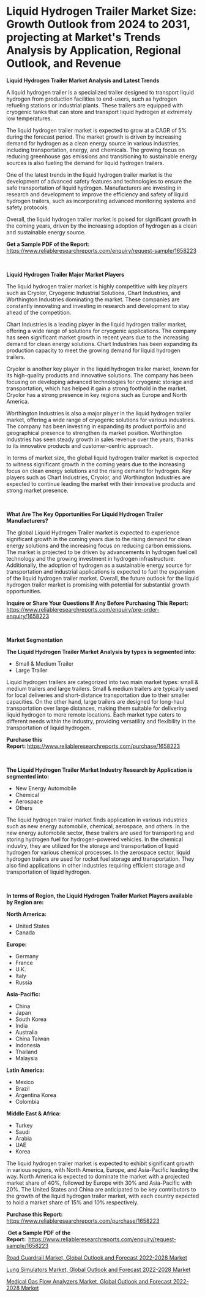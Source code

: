 <p><h1>Liquid Hydrogen Trailer Market Size: Growth Outlook from 2024 to 2031, projecting at Market's Trends Analysis by Application, Regional Outlook, and Revenue</h1></p><p><strong>Liquid Hydrogen Trailer Market Analysis and Latest Trends</strong></p>
<p><p>A liquid hydrogen trailer is a specialized trailer designed to transport liquid hydrogen from production facilities to end-users, such as hydrogen refueling stations or industrial plants. These trailers are equipped with cryogenic tanks that can store and transport liquid hydrogen at extremely low temperatures.</p><p>The liquid hydrogen trailer market is expected to grow at a CAGR of 5% during the forecast period. The market growth is driven by increasing demand for hydrogen as a clean energy source in various industries, including transportation, energy, and chemicals. The growing focus on reducing greenhouse gas emissions and transitioning to sustainable energy sources is also fueling the demand for liquid hydrogen trailers.</p><p>One of the latest trends in the liquid hydrogen trailer market is the development of advanced safety features and technologies to ensure the safe transportation of liquid hydrogen. Manufacturers are investing in research and development to improve the efficiency and safety of liquid hydrogen trailers, such as incorporating advanced monitoring systems and safety protocols.</p><p>Overall, the liquid hydrogen trailer market is poised for significant growth in the coming years, driven by the increasing adoption of hydrogen as a clean and sustainable energy source.</p></p>
<p><strong>Get a Sample PDF of the Report:&nbsp;</strong> <a href="https://www.reliableresearchreports.com/enquiry/request-sample/1658223">https://www.reliableresearchreports.com/enquiry/request-sample/1658223</a></p>
<p>&nbsp;</p>
<p><strong>Liquid Hydrogen Trailer Major Market Players</strong></p>
<p><p>The liquid hydrogen trailer market is highly competitive with key players such as Cryolor, Cryogenic Industrial Solutions, Chart Industries, and Worthington Industries dominating the market. These companies are constantly innovating and investing in research and development to stay ahead of the competition.</p><p>Chart Industries is a leading player in the liquid hydrogen trailer market, offering a wide range of solutions for cryogenic applications. The company has seen significant market growth in recent years due to the increasing demand for clean energy solutions. Chart Industries has been expanding its production capacity to meet the growing demand for liquid hydrogen trailers.</p><p>Cryolor is another key player in the liquid hydrogen trailer market, known for its high-quality products and innovative solutions. The company has been focusing on developing advanced technologies for cryogenic storage and transportation, which has helped it gain a strong foothold in the market. Cryolor has a strong presence in key regions such as Europe and North America.</p><p>Worthington Industries is also a major player in the liquid hydrogen trailer market, offering a wide range of cryogenic solutions for various industries. The company has been investing in expanding its product portfolio and geographical presence to strengthen its market position. Worthington Industries has seen steady growth in sales revenue over the years, thanks to its innovative products and customer-centric approach.</p><p>In terms of market size, the global liquid hydrogen trailer market is expected to witness significant growth in the coming years due to the increasing focus on clean energy solutions and the rising demand for hydrogen. Key players such as Chart Industries, Cryolor, and Worthington Industries are expected to continue leading the market with their innovative products and strong market presence.</p></p>
<p>&nbsp;</p>
<p><strong>What Are The Key Opportunities For Liquid Hydrogen Trailer Manufacturers?</strong></p>
<p><p>The global Liquid Hydrogen Trailer market is expected to experience significant growth in the coming years due to the rising demand for clean energy solutions and the increasing focus on reducing carbon emissions. The market is projected to be driven by advancements in hydrogen fuel cell technology and the growing investment in hydrogen infrastructure. Additionally, the adoption of hydrogen as a sustainable energy source for transportation and industrial applications is expected to fuel the expansion of the liquid hydrogen trailer market. Overall, the future outlook for the liquid hydrogen trailer market is promising with potential for substantial growth opportunities.</p></p>
<p><strong>Inquire or Share Your Questions If Any Before Purchasing This Report:</strong> <a href="https://www.reliableresearchreports.com/enquiry/pre-order-enquiry/1658223">https://www.reliableresearchreports.com/enquiry/pre-order-enquiry/1658223</a></p>
<p>&nbsp;</p>
<p><strong>Market Segmentation</strong></p>
<p><strong>The Liquid Hydrogen Trailer Market Analysis by types is segmented into:</strong></p>
<p><ul><li>Small & Medium Trailer</li><li>Large Trailer</li></ul></p>
<p><p>Liquid hydrogen trailers are categorized into two main market types: small & medium trailers and large trailers. Small & medium trailers are typically used for local deliveries and short-distance transportation due to their smaller capacities. On the other hand, large trailers are designed for long-haul transportation over large distances, making them suitable for delivering liquid hydrogen to more remote locations. Each market type caters to different needs within the industry, providing versatility and flexibility in the transportation of liquid hydrogen.</p></p>
<p><strong>Purchase this Report:&nbsp;</strong><a href="https://www.reliableresearchreports.com/purchase/1658223">https://www.reliableresearchreports.com/purchase/1658223</a></p>
<p>&nbsp;</p>
<p><strong>The Liquid Hydrogen Trailer Market Industry Research by Application is segmented into:</strong></p>
<p><ul><li>New Energy Automobile</li><li>Chemical</li><li>Aerospace</li><li>Others</li></ul></p>
<p><p>The liquid hydrogen trailer market finds application in various industries such as new energy automobile, chemical, aerospace, and others. In the new energy automobile sector, these trailers are used for transporting and storing hydrogen fuel for hydrogen-powered vehicles. In the chemical industry, they are utilized for the storage and transportation of liquid hydrogen for various chemical processes. In the aerospace sector, liquid hydrogen trailers are used for rocket fuel storage and transportation. They also find applications in other industries requiring efficient storage and transportation of liquid hydrogen.</p></p>
<p>&nbsp;</p>
<p><strong>In terms of Region, the Liquid Hydrogen Trailer Market Players available by Region are:</strong></p>
<p>
    <p> <strong> North America: </strong>
        <ul>
            <li>United States</li>
            <li>Canada</li>
        </ul>
        </p> 
    <p> <strong> Europe: </strong>
        <ul>
            <li>Germany</li>
            <li>France</li>
            <li>U.K.</li>
            <li>Italy</li>
            <li>Russia</li>
        </ul>
        </p> 
    <p> <strong> Asia-Pacific: </strong>
        <ul>
            <li>China</li>
            <li>Japan</li>
            <li>South Korea</li>
            <li>India</li>
            <li>Australia</li>
            <li>China Taiwan</li>
            <li>Indonesia</li>
            <li>Thailand</li>
            <li>Malaysia</li>
        </ul>
        </p> 
    <p> <strong> Latin America: </strong>
        <ul>
            <li>Mexico</li>
            <li>Brazil</li>
            <li>Argentina Korea</li>
            <li>Colombia</li>
        </ul>
        </p> 
    <p> <strong> Middle East & Africa: </strong>
        <ul>
            <li>Turkey</li>
            <li>Saudi</li>
            <li>Arabia</li>
            <li>UAE</li>
            <li>Korea</li>
        </ul>
    </p>
    </p>
<p><p>The liquid hydrogen trailer market is expected to exhibit significant growth in various regions, with North America, Europe, and Asia-Pacific leading the way. North America is expected to dominate the market with a projected market share of 40%, followed by Europe with 30% and Asia-Pacific with 20%. The United States and China are anticipated to be key contributors to the growth of the liquid hydrogen trailer market, with each country expected to hold a market share of 15% and 10% respectively.</p></p>
<p><strong>Purchase this Report: </strong><a href="https://www.reliableresearchreports.com/purchase/1658223">https://www.reliableresearchreports.com/purchase/1658223</a></p>
<p>&nbsp;<strong>Get a Sample PDF of the Report:&nbsp;&nbsp;</strong><a href="https://www.reliableresearchreports.com/enquiry/request-sample/1658223">https://www.reliableresearchreports.com/enquiry/request-sample/1658223</a></p>
<p><strong></strong></p>
<p><p><a href="https://view.publitas.com/reportprime-1/road-guardrail-market-global-outlook-and-forecast-2022-2028-market-research-report-unlocks-analysis-on-the-market-financial-status-market-size-and-market-revenue-upto-2030/">Road Guardrail Market, Global Outlook and Forecast 2022-2028 Market</a></p><p><a href="https://view.publitas.com/reportprime-1/lung-simulators-market-global-outlook-and-forecast-2022-2028-market-size-market-share-and-global-market-analysis-report-2023-2030/">Lung Simulators Market, Global Outlook and Forecast 2022-2028 Market</a></p><p><a href="https://view.publitas.com/reportprime-1/medical-gas-flow-analyzers-market-global-outlook-and-forecast-2022-2028-market-share-market-new-trends-analysis-report-by-type-by-application-by-end-use-by-region-and-segment-forecasts-2023-2030/">Medical Gas Flow Analyzers Market, Global Outlook and Forecast 2022-2028 Market</a></p></p>